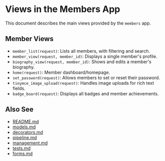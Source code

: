 # Views in the Members App

This document describes the main views provided by the `members` app.

## Member Views
- `member_list(request)`: Lists all members, with filtering and search.
- `member_view(request, member_id)`: Displays a single member's profile.
- `biography_view(request, member_id)`: Shows and edits a member's biography.
- `home(request)`: Member dashboard/homepage.
- `set_password(request)`: Allows members to set or reset their password.
- `tinymce_image_upload(request)`: Handles image uploads for rich text fields.
- `badge_board(request)`: Displays all badges and member achievements.

## Also See
- [README.md](README.md)
- [models.md](models.md)
- [decorators.md](decorators.md)
- [pipeline.md](pipeline.md)
- [management.md](management.md)
- [tests.md](tests.md)
- [forms.md](forms.md)
